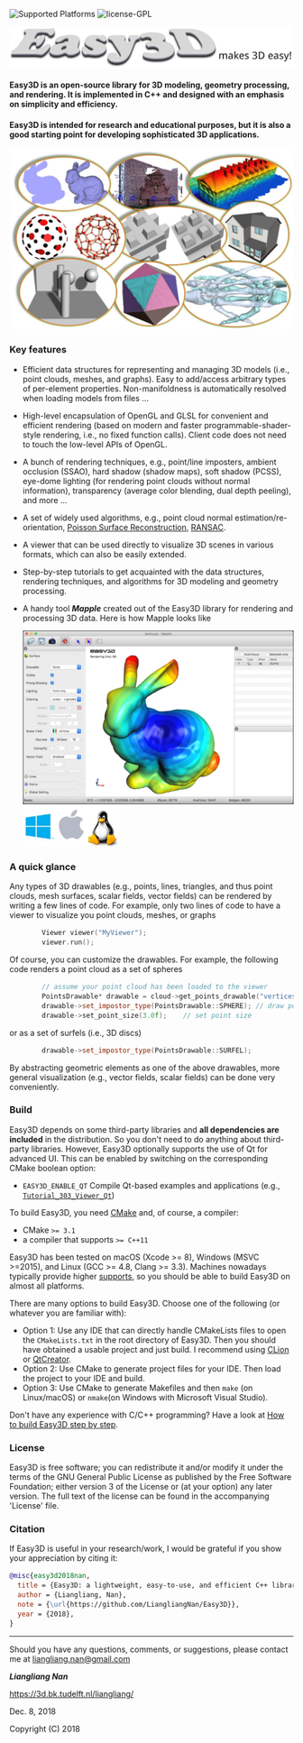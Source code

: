 <img src="https://img.shields.io/badge/Supported%20Platforms-Windows%20%7C%20macOS%20%7C%20Linux-green" title="Supported Platforms"/>     <img src="https://img.shields.io/badge/license-GPL-blue" title="license-GPL"/>


<img src="resources/images/logo.jpg" width="600">

#### Easy3D is an open-source library for 3D modeling, geometry processing, and rendering. It is implemented in C++ and designed with an emphasis on simplicity and efficiency. 
#### Easy3D is intended for research and educational purposes, but it is also a good starting point for developing sophisticated 3D applications.

  ![Overview of Easy3D](resources/images/overview.jpg)

### Key features ###
* Efficient data structures for representing and managing 3D models (i.e., point clouds, meshes, and graphs). 
  Easy to add/access arbitrary types of per-element properties. Non-manifoldness is automatically resolved when loading models from files ...
* High-level encapsulation of OpenGL and GLSL for convenient and efficient rendering (based on modern and faster 
  programmable-shader-style rendering, i.e., no fixed function calls). Client code does not need to touch the low-level 
  APIs of OpenGL. 
* A bunch of rendering techniques, e.g., point/line imposters, ambient occlusion (SSAO), hard shadow (shadow maps), 
  soft shadow (PCSS), eye-dome lighting (for rendering point clouds without normal information), transparency (average color blending, dual depth peeling), and more ...
* A set of widely used algorithms, e.g., point cloud normal estimation/re-orientation, 
  [Poisson Surface Reconstruction](http://www.cs.jhu.edu/~misha/MyPapers/ToG13.pdf), 
  [RANSAC](http://citeseerx.ist.psu.edu/viewdoc/download?doi=10.1.1.481.1514&rep=rep1&type=pdf).
* A viewer that can be used directly to visualize 3D scenes in various formats, which can also be easily extended.
* Step-by-step tutorials to get acquainted with the data structures, rendering techniques, and algorithms 
  for 3D modeling and geometry processing. 
* A handy tool **_Mapple_** created out of the Easy3D library for rendering and processing 3D data. Here is how Mapple looks like

    <img src="resources/images/mapple.jpg" width="600">       <img src="resources/images/supported_os.jpg" alt="" height="72px">
 
### A quick glance ###

Any types of 3D drawables (e.g., points, lines, triangles, and thus point clouds, mesh surfaces, scalar fields, vector fields) can be rendered by writing a few lines of code. For example, only two lines of code to have a viewer to visualize 
you point clouds, meshes, or graphs

```c++
        Viewer viewer("MyViewer");
        viewer.run();
```

Of course, you can customize the drawables. For example, the following code renders a point cloud as a set of spheres

```c++
        // assume your point cloud has been loaded to the viewer
        PointsDrawable* drawable = cloud->get_points_drawable("vertices");
        drawable->set_impostor_type(PointsDrawable::SPHERE); // draw points as spheres.
        drawable->set_point_size(3.0f);    // set point size
```
or as a set of surfels (i.e., 3D discs)

```c++ 
        drawable->set_impostor_type(PointsDrawable::SURFEL);
``` 

By abstracting geometric elements as one of the above drawables, more general visualization (e.g., vector fields, scalar 
fields) can be done very conveniently.

### Build
Easy3D depends on some third-party libraries and **all dependencies are included** in the distribution. So you don't need to do anything about third-party libraries. However, Easy3D optionally supports the use of Qt for advanced UI. 
This can be enabled by switching on the corresponding CMake boolean option:

- `EASY3D_ENABLE_QT`     Compile Qt-based examples and applications (e.g., 
[`Tutorial_303_Viewer_Qt`](https://github.com/LiangliangNan/Easy3D/tree/master/tutorials/Tutorial_303_Viewer_Qt))

To build Easy3D, you need [CMake](https://cmake.org/download/) and, of course, a compiler:

- CMake `>= 3.1`
- a compiler that supports `>= C++11`

Easy3D has been tested on macOS (Xcode >= 8), Windows (MSVC >=2015), and Linux (GCC >= 4.8, Clang >= 3.3). Machines 
nowadays typically provide higher [supports](https://en.cppreference.com/w/cpp/compiler_support), so you should be able 
to build Easy3D on almost all platforms.

There are many options to build Easy3D. Choose one of the following (or whatever you are familiar with):

- Option 1: Use any IDE that can directly handle CMakeLists files to open the `CMakeLists.txt` in the root directory of 
Easy3D. Then you should have obtained a usable project and just build. I recommend using 
[CLion](https://www.jetbrains.com/clion/) or [QtCreator](https://www.qt.io/product).
- Option 2: Use CMake to generate project files for your IDE. Then load the project to your IDE and build.
- Option 3: Use CMake to generate Makefiles and then `make` (on Linux/macOS) or `nmake`(on Windows with Microsoft 
  Visual Studio).

Don't have any experience with C/C++ programming? Have a look at [How to build Easy3D step by step](./HowToBuild.md).

### License
Easy3D is free software; you can redistribute it and/or modify it under the terms of the 
GNU General Public License as published by the Free Software Foundation; either version 3
of the License or (at your option) any later version. The full text of the license can be
found in the accompanying 'License' file.

### Citation
If Easy3D is useful in your research/work, I would be grateful if you show your appreciation by citing it:

```bibtex
@misc{easy3d2018nan,
  title = {Easy3D: a lightweight, easy-to-use, and efficient C++ library for processing and rendering 3D data},
  author = {Liangliang, Nan},
  note = {\url{https://github.com/LiangliangNan/Easy3D}},
  year = {2018},
}
```
---------

Should you have any questions, comments, or suggestions, please contact me at liangliang.nan@gmail.com

**_Liangliang Nan_**

https://3d.bk.tudelft.nl/liangliang/

Dec. 8, 2018

Copyright (C) 2018
